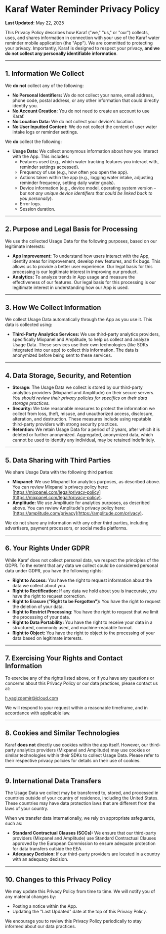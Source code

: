 # Karaf Water Reminder Privacy Policy

**Last Updated:** May 22, 2025

This Privacy Policy describes how Karaf ("we," "us," or "our") collects, uses, and shares information in connection with your use of the Karaf water reminder mobile application (the "App"). We are committed to protecting your privacy. Importantly, Karaf is designed to respect your privacy, **and we do not collect any personally identifiable information**.

---

## 1. Information We Collect

We **do not** collect any of the following:

* **No Personal Identifiers:** We do not collect your name, email address, phone code, postal address, or any other information that could directly identify you.
* **No Account Creation:** You do not need to create an account to use Karaf.
* **No Location Data:** We do not collect your device's location.
* **No User Inputted Content:** We do not collect the content of user water intake logs or reminder settings.

We **do** collect the following:

* **Usage Data:** We collect anonymous information about how you interact with the App. This includes:
    * Features used (e.g., which water tracking features you interact with, reminder settings accessed).
    * Frequency of use (e.g., how often you open the app).
    * Actions taken within the app (e.g., logging water intake, adjusting reminder frequency, setting daily water goals).
    * Device information (e.g., device model, operating system version – *but not any unique device identifiers that could be linked back to you personally*).
    * Error logs.
    * Session duration.

---

## 2. Purpose and Legal Basis for Processing

We use the collected Usage Data for the following purposes, based on our legitimate interests:

* **App Improvement:** To understand how users interact with the App, identify areas for improvement, develop new features, and fix bugs. This allows us to provide a better user experience. Our legal basis for this processing is our legitimate interest in improving our product.
* **Analytics:** To analyze trends in App usage and measure the effectiveness of our features. Our legal basis for this processing is our legitimate interest in understanding how our App is used.

---

## 3. How We Collect Information

We collect Usage Data automatically through the App as you use it. This data is collected using:

* **Third-Party Analytics Services:** We use third-party analytics providers, specifically Mixpanel and Amplitude, to help us collect and analyze Usage Data. These services use their own technologies (like SDKs integrated into our app) to collect this information. The data is anonymized before being sent to these services.

---

## 4. Data Storage, Security, and Retention

* **Storage:** The Usage Data we collect is stored by our third-party analytics providers (Mixpanel and Amplitude) on their secure servers. *You should review their privacy policies for specifics on their data storage practices.*
* **Security:** We take reasonable measures to protect the information we collect from loss, theft, misuse, and unauthorized access, disclosure, alteration, and destruction. These measures include using reputable third-party providers with strong security practices.
* **Retention:** We retain Usage Data for a period of 2 years, after which it is deleted or further anonymized. Aggregated, anonymized data, which cannot be used to identify any individual, may be retained indefinitely.

---

## 5. Data Sharing with Third Parties

We share Usage Data with the following third parties:

* **Mixpanel:** We use Mixpanel for analytics purposes, as described above. You can review Mixpanel's privacy policy here: [https://mixpanel.com/legal/privacy-policy](https://mixpanel.com/legal/privacy-policy).
* **Amplitude:** We use Amplitude for analytics purposes, as described above. You can review Amplitude's privacy policy here: [https://amplitude.com/privacy](https://amplitude.com/privacy).

We do not share any information with any other third parties, including advertisers, payment processors, or social media platforms.

---

## 6. Your Rights Under GDPR

While Karaf does not collect personal data, we respect the principles of the GDPR. To the extent that any data we collect could be considered personal data under GDPR, you have the following rights:

* **Right to Access:** You have the right to request information about the data we collect about you.
* **Right to Rectification:** If any data we hold about you is inaccurate, you have the right to request correction.
* **Right to Erasure ("Right to be Forgotten"):** You have the right to request the deletion of your data.
* **Right to Restrict Processing:** You have the right to request that we limit the processing of your data.
* **Right to Data Portability:** You have the right to receive your data in a structured, commonly used, and machine-readable format.
* **Right to Object:** You have the right to object to the processing of your data based on legitimate interests.

---

## 7. Exercising Your Rights and Contact Information

To exercise any of the rights listed above, or if you have any questions or concerns about this Privacy Policy or our data practices, please contact us at:

h.yagizdemir@icloud.com

We will respond to your request within a reasonable timeframe, and in accordance with applicable law.

---

## 8. Cookies and Similar Technologies

Karaf **does not** directly use cookies within the app itself. However, our third-party analytics providers (Mixpanel and Amplitude) may use cookies or similar technologies within their SDKs to collect Usage Data. Please refer to their respective privacy policies for details on their use of cookies.

---

## 9. International Data Transfers

The Usage Data we collect may be transferred to, stored, and processed in countries outside of your country of residence, including the United States. These countries may have data protection laws that are different from the laws of your country.

When we transfer data internationally, we rely on appropriate safeguards, such as:

* **Standard Contractual Clauses (SCCs):** We ensure that our third-party providers (Mixpanel and Amplitude) use Standard Contractual Clauses approved by the European Commission to ensure adequate protection for data transfers outside the EEA.
* **Adequacy Decision:** If our third-party providers are located in a country with an adequacy decision.

---

## 10. Changes to this Privacy Policy

We may update this Privacy Policy from time to time. We will notify you of any material changes by:

* Posting a notice within the App.
* Updating the "Last Updated" date at the top of this Privacy Policy.

We encourage you to review this Privacy Policy periodically to stay informed about our data practices.
